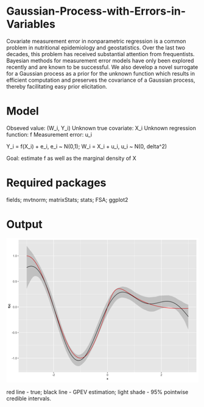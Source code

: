 # Gaussian-Process-with-Errors-in-Variables
Covariate measurement error in nonparametric regression is a common problem in nutritional epidemiology and geostatistics. Over the last two decades, this problem has received substantial attention from frequentists. Bayesian methods for measurement error models have only been explored recently and are known to be successful. We also develop a novel surrogate for a Gaussian process as a prior for the unknown function which results in efficient computation and preserves the covariance of a Gaussian process, thereby facilitating easy prior elicitation.

# Model 
Obseved value: (W_i, Y_i)
Unknown true covariate: X_i
Unknown regression function: f
Measurement error: u_i

Y_i = f(X_i) + e_i,  e_i ~ N(0,1); 
W_i = X_i + u_i,  u_i ~ N(0, delta^2) 

Goal: estimate f as well as the marginal density of X

# Required packages
fields; mvtnorm; matrixStats; stats; FSA; ggplot2

# Output 
![szh0u\Gaussian-Process-with-Errors-in-Variables](GPEV_example.png)

red line - true; black line - GPEV estimation; light shade - 95% pointwise credible intervals. 
